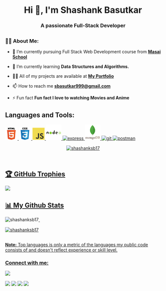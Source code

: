 
<!-- <a href="#"><img width="100%" height="auto" src="https://i.imgur.com/iXuL1HG.png" height="175px"/></a> -->

<h1 align="center">Hi 👋, I'm Shashank Basutkar</h1>
<h3 align="center">A passionate Full-Stack Developer</h3>

## <h3 align="left">🙋‍♂️ About Me:</h3>

- 🔭 I’m currently pursuing Full Stack Web Development course from **[Masai School](https://www.masaischool.com/)**

- 🌱 I’m currently learning **Data Structures and Algorithms.**

- 👨‍💻 All of my projects are available at  **[My Portfolio](https://shashanksb17.github.io/)**

- 📫 How to reach me **sbasutkar999@gmail.com**

- ⚡ Fun fact **Fun fact I love to watching Movies and Anime**



## Languages and Tools:
<p align="left"> 
<a href="https://www.w3.org/html/" target="_blank" rel="noreferrer"> <img src="https://raw.githubusercontent.com/devicons/devicon/master/icons/html5/html5-original-wordmark.svg" alt="html5" width="40" height="40"/> </a> <a href="https://www.w3schools.com/css/" target="_blank" rel="noreferrer"> <img src="https://raw.githubusercontent.com/devicons/devicon/master/icons/css3/css3-original-wordmark.svg" alt="css3" width="40" height="40"/> </a> 
<a href="https://developer.mozilla.org/en-US/docs/Web/JavaScript" target="_blank" rel="noreferrer"> <img src="https://raw.githubusercontent.com/devicons/devicon/master/icons/javascript/javascript-original.svg" alt="javascript" width="40" height="40"/> </a> 
<a href="https://nodejs.org" target="_blank" rel="noreferrer"> <img src="https://raw.githubusercontent.com/devicons/devicon/master/icons/nodejs/nodejs-original-wordmark.svg" alt="nodejs" width="50" height="50"/> </a> 
<a href="https://expressjs.com" target="_blank"> <img src="https://www.mementotech.in/assets/images/icons/express.png" alt="express" width="50" height="50"/> </a>
<a href="https://www.mongodb.com/" target="_blank" rel="noreferrer"> <img src="https://raw.githubusercontent.com/devicons/devicon/master/icons/mongodb/mongodb-original-wordmark.svg" alt="mongodb" width="50" height="50"/> </a> 
<a href="https://github.com/" target="_blank" rel="noreferrer">  <img src="https://www.vectorlogo.zone/logos/git-scm/git-scm-icon.svg" alt="git" width="40" height="40"/> </a> 
<a href="https://postman.com" target="_blank"> <img src="https://www.vectorlogo.zone/logos/getpostman/getpostman-icon.svg" alt="postman" width="45" height="45"/> </a> 
<a href="https://git-scm.com/" target="_blank" rel="noreferrer">
  
</p>

<p align="center"><img align="center" src="https://github-readme-streak-stats.herokuapp.com/?user=shashanksb17&theme=black-ice&hide_border=true&stroke=0000&background=060A0CD0" alt="shashanksb17" /></p>
<br/>

## 🏆 GitHub Trophies
![](https://github-profile-trophy.vercel.app/?username=shashanksb17&theme=radical&no-frame=false&no-bg=true&margin-w=4)

## 📊 My Github Stats
<p align="left">

 
<p>&nbsp;<img align="left" src="https://github-readme-stats.vercel.app/api?username=shashanksb17&show_icons=true&count_private=true&theme=react&hide_border=true&bg_color=0D1117" alt="shashanksb17" /></p>
<p><img align="center" src="https://github-readme-stats.vercel.app/api/top-langs/?username=shashanksb17&langs_count=8&count_private=true&layout=compact&theme=react&hide_border=true&bg_color=0D1117" alt="shashanksb17" /></p>
<p>
  <br/>
  <b>Note:</b> Top languages is only a metric of the languages my public code consists of and doesn't reflect experience or skill level.
  
<br/>

</p>

<h3 align="left">Connect with me:</h3>


[![](https://visitcount.itsvg.in/api?id=shashanksb17&icon=7&color=0)](https://visitcount.itsvg.in)
<p align="left">

<a href = "https://www.linkedin.com/in/shashank-basutkar-3bb523206/"><img src="https://img.icons8.com/fluent/48/000000/linkedin.png"/></a>
<a href = "https://twitter.com/shashankb98"><img src="https://img.icons8.com/fluent/48/000000/twitter.png"/></a>
<a href = "https://www.instagram.com/shashank_basutkar/"><img src="https://img.icons8.com/fluent/48/000000/instagram-new.png"/></a>
<a href = "https://www.youtube.com/channel/UCxdEn5JB40xhZmaLtu6ap0w"><img src="https://img.icons8.com/color/48/000000/youtube-play.png"/></a>
</p>


<div> 
 


